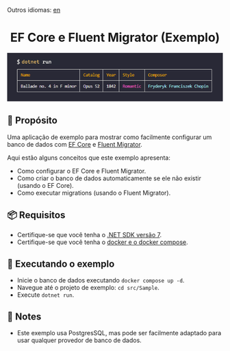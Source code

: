 Outros idiomas: [en](./README.md)

<div align="center">
  <h1>EF Core e Fluent Migrator (Exemplo)</h1>
  <img src="./sample.png" alt="Output de exemplo" />
</div>

## :book: Propósito
Uma aplicação de exemplo para mostrar como facilmente configurar um banco de dados com [EF Core](https://learn.microsoft.com/ef/core) e [Fluent Migrator](https://fluentmigrator.github.io).

Aqui estão alguns conceitos que este exemplo apresenta:
- Como configurar o EF Core e Fluent Migrator.
- Como criar o banco de dados automaticamente se ele não existir (usando o EF Core).
- Como executar migrations (usando o Fluent Migrator).

## :package: Requisitos
- Certifique-se que você tenha o [.NET SDK versão 7](https://dotnet.microsoft.com).
- Certifique-se que você tenha o [docker e o docker compose](https://www.docker.com/get-started).

## :rocket: Executando o exemplo
- Inicie o banco de dados executando `docker compose up -d`.
- Navegue até o projeto de exemplo: `cd src/Sample`.
- Execute `dotnet run`.

## :memo: Notes
- Este exemplo usa PostgresSQL, mas pode ser facilmente adaptado para usar qualquer provedor de banco de dados.
